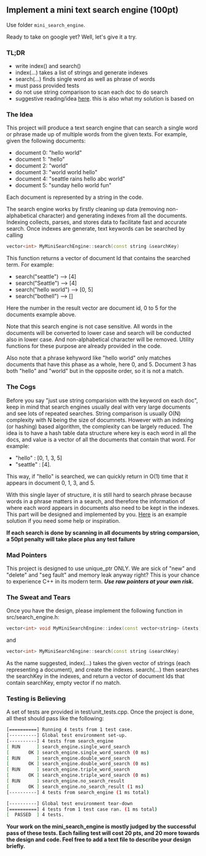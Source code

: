 ## Implement a mini text search engine (100pt)

Use folder ```mini_search_engine```.

Ready to take on google yet? Well, let's give it a try.

### TL;DR
- write index() and search()
- index(...) takes a list of strings and generate indexes
- search(...) finds single word as well as phrase of words
- must pass provided tests
- do not use string comparison to scan each doc to do search
- suggestive reading/idea [here](http://www.ardendertat.com/2011/05/30/how-to-implement-a-search-engine-part-1-create-index/). this is also what my solution is based on

### The Idea

This project will produce a text search engine that can search a single word or phrase made up of multiple words from the given texts. For example, given the following documents:

 - document 0: "hello world"
 - document 1: "hello"
 - document 2: "world"
 - document 3: "world world hello"
 - document 4: "seattle rains hello abc world"
 - document 5: "sunday hello world fun"
 
Each document is represented by a string in the code. 
 
The search engine works by firstly cleaning up data (removing non-alphabetical character) and generating indexes from all the documents. Indexing collects, parses, and stores data to facilitate fast and accurate search. Once indexes are generate, text keywords can be searched by calling 

```c++
vector<int> MyMiniSearchEngine::search(const string &searchKey)
```

This function returns a vector of document Id that contains the searched term. For example:

- search("seattle") --> \[4\]
- search("Seattle") --> \[4\]
- search("hello world") --> \[0, 5\]
- search("bothell") --> \[\]

Here the number in the result vector are document id, 0 to 5 for the documents example above. 

Note that this search engine is not case sensitive. All words in the documents will be converted to lower case and search will be conducted also in lower case. And non-alphabetical character will be removed. Utility functions for these purpose are already provided in the code. 

Also note that a phrase kehyword like "hello world" only matches documents that have this phase as a whole, here 0, and 5. Document 3 has both "hello" and "world" but in the opposite order, so it is not a match. 

### The Cogs

Before you say "just use string comparision with the keyword on each doc", keep in mind that search engines usually deal with very large documents and see lots of repeated searches. String comparison is usually O(N) complexity with N being the size of documnets. However with an indexing (or hashing) based algorithm, the complexity can be largely reduced. The idea is to have a hash table data structure where key is each word in all the docs, and value is a vector of all the documents that contain that word. For example:

- "hello" : \[0, 1, 3, 5\]
- "seattle" : \[4\].

This way, if "hello" is searched, we can quickly return in O(1) time that it appears in document 0, 1, 3, and 5.

With this single layer of structure, it is still hard to search phrase because words in a phrase matters in a search, and therefore the information of where each word appears in documents also need to be kept in the indexes. This part will be designed and implemented by you. [Here](http://www.ardendertat.com/2011/05/30/how-to-implement-a-search-engine-part-1-create-index/) is an example solution if you need some help or inspiration. 

**If each search is done by scanning in all documents by string comparsion, a 50pt penalty will take place plus any test failure**

### Mad Pointers
This project is designed to use unique_ptr ONLY. We are sick of "new" and "delete" and "seg fault" and memory leak anyway right? This is your chance to experience C++ in its modern term. ***Use raw pointers at your own risk.***

### The Sweat and Tears

Once you have the design, please implement the following function in src/search_engine.h:
```c++
vector<int> void MyMiniSearchEngine::index(const vector<string> &texts)
```
and 
```c++
vector<int> MyMiniSearchEngine::search(const string &searchKey)
```

As the name suggested, index(...) takes the given vector of strings (each representing a document), and create the indexes. search(...) then searches the searchKey in the indexes, and return a vector of document Ids that contain searchKey, empty vector if no match. 

### Testing is Believing

A set of tests are provided in test/unit_tests.cpp. Once the project is done, all thest should pass like the following:
```bash
[==========] Running 4 tests from 1 test case.
[----------] Global test environment set-up.
[----------] 4 tests from search_engine
[ RUN      ] search_engine.single_word_search
[       OK ] search_engine.single_word_search (0 ms)
[ RUN      ] search_engine.double_word_search
[       OK ] search_engine.double_word_search (0 ms)
[ RUN      ] search_engine.triple_word_search
[       OK ] search_engine.triple_word_search (0 ms)
[ RUN      ] search_engine.no_search_result
[       OK ] search_engine.no_search_result (1 ms)
[----------] 4 tests from search_engine (1 ms total)

[----------] Global test environment tear-down
[==========] 4 tests from 1 test case ran. (1 ms total)
[  PASSED  ] 4 tests.
```

**Your work on the mini_search_engine is mostly judged by the successful pass of these tests. Each failing test will cost 20 pts, and 20 more towards the design and code. Feel free to add a text file to describe your design briefly.**
